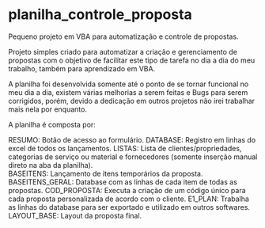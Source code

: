 # planilha_controle_proposta
 Pequeno projeto em VBA para automatização e controle de propostas.

Projeto simples criado para automatizar a criação e gerenciamento de propostas com o objetivo de facilitar este tipo de tarefa no dia a dia do meu trabalho, também para aprendizado em VBA. 

A planilha foi desenvolvida somente até o ponto de se tornar funcional no meu dia a dia, existem várias melhorias a serem feitas e Bugs para serem corrigidos, porém, devido a dedicação em outros projetos não irei trabalhar mais nela por enquanto.

A planilha é composta por: 

RESUMO: Botão de acesso ao formulário.
DATABASE: Registro em linhas do excel de todos os lançamentos.
LISTAS: Lista de clientes/propriedades, categorias de serviço ou material e fornecedores (somente inserção manual direto na aba da planilha).  
BASEITENS: Lançamento de itens temporários da proposta.
BASEITENS_GERAL: Database com as linhas de cada item de todas as propostas.
COD_PROPOSTA: Executa a criação de um código único para cada proposta personalizada de acordo com o cliente. 
E1_PLAN: Trabalha as linhas do database para ser exportado e utilizado em outros softwares.
LAYOUT_BASE: Layout da proposta final. 